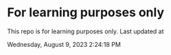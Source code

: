 # For learning purposes only
This repo is for learning purposes only.
Last updated at

Wednesday, August 9, 2023 2:24:18 PM

